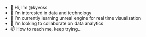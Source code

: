- 👋 Hi, I’m @kyvoss
- 👀 I’m interested in data and technology
- 🌱 I’m currently learning unreal engine for real time visualisation
- 💞️ I’m looking to collaborate on data analytics
- 📫 How to reach me, keep trying...

<!---
kyvoss/kyvoss is a ✨ special ✨ repository because its `README.md` (this file) appears on your GitHub profile.
You can click the Preview link to take a look at your changes.
--->
